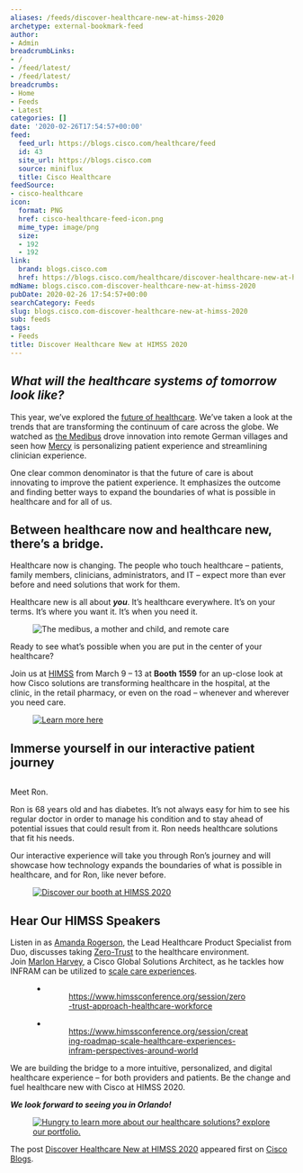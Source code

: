 ```yaml
---
aliases: /feeds/discover-healthcare-new-at-himss-2020
archetype: external-bookmark-feed
author:
- Admin
breadcrumbLinks:
- /
- /feed/latest/
- /feed/latest/
breadcrumbs:
- Home
- Feeds
- Latest
categories: []
date: '2020-02-26T17:54:57+00:00'
feed:
  feed_url: https://blogs.cisco.com/healthcare/feed
  id: 43
  site_url: https://blogs.cisco.com
  source: miniflux
  title: Cisco Healthcare
feedSource:
- cisco-healthcare
icon:
  format: PNG
  href: cisco-healthcare-feed-icon.png
  mime_type: image/png
  size:
  - 192
  - 192
link:
  brand: blogs.cisco.com
  href: https://blogs.cisco.com/healthcare/discover-healthcare-new-at-himss-2020
mdName: blogs.cisco.com-discover-healthcare-new-at-himss-2020
pubDate: 2020-02-26 17:54:57+00:00
searchCategory: Feeds
slug: blogs.cisco.com-discover-healthcare-new-at-himss-2020
sub: feeds
tags:
- Feeds
title: Discover Healthcare New at HIMSS 2020
---
```



<p></p>



<h2><em>What will the healthcare systems of tomorrow look like?</em></h2>



<p>This year, we’ve explored the <a href="https://blogs.cisco.com/healthcare/the-future-of-healthcare" rel="noopener noreferrer" target="_blank" referrerpolicy="no-referrer">future of healthcare</a>. We’ve taken a look at the trends that are transforming the continuum of care across the globe. We watched as <a href="https://blogs.cisco.com/healthcare/driving-the-future-of-healthcare-the-medibus" rel="noopener noreferrer" target="_blank" referrerpolicy="no-referrer">the Medibus</a> drove innovation into remote German villages and seen how <a href="https://blogs.cisco.com/healthcare/addressing-public-health-and-population-health-pain-points-with-mercy" rel="noopener noreferrer" target="_blank" referrerpolicy="no-referrer">Mercy</a> is personalizing patient experience and streamlining clinician experience. </p>



<p>One clear common denominator is that the future of care is about innovating to improve the patient experience. It emphasizes the outcome and finding better ways to expand the boundaries of what is possible in healthcare and for all of us. </p>



<h2><strong>Between healthcare now and healthcare new, there’s a bridge.</strong></h2>



<p>Healthcare now is changing. The people who touch healthcare – patients, family members, clinicians, administrators, and IT – expect more than ever before and need solutions that work for them.</p>



<p>Healthcare new is all about <strong><em>you</em></strong>. It’s healthcare everywhere. It’s on your terms. It’s where you want it. It’s when you need it. </p>



<figure><img src="https://alln-extcloud-storage.cisco.com/blogs/1/2020/02/HIMSS2020_Banner_800x450_v1.jpg" alt="The medibus, a mother and child, and remote care" loading="lazy"/></figure>



<p>Ready to see what’s possible when you are put in the center of your healthcare? </p>



<p>Join us at <a href="https://www.himssconference.org/" rel="noopener noreferrer" target="_blank" referrerpolicy="no-referrer">HIMSS</a> from March 9 – 13 at <strong>Booth 1559</strong> for an up-close look at how Cisco solutions are transforming healthcare in the hospital, at the clinic, in the retail pharmacy, or even on the road – whenever and wherever you need care.</p>



<figure><a href="https://www.cisco.com/c/en/us/training-events/events/himss.html?DTID=oemels001119&amp;ECID=23452&amp;CCID=cc001390&amp;elqTrackId=1f2c6e099bd64f08a033f0a1050b96c1&amp;elq=d32dab1503e24565a55c08e3c2cac741&amp;elqaid=32627&amp;elqat=1&amp;elqCampaignId=#~home" rel="noopener noreferrer" target="_blank" referrerpolicy="no-referrer"><img src="https://alln-extcloud-storage.cisco.com/blogs/1/2020/02/Screen-Shot-2020-02-26-at-12.28.42-PM.png" alt="Learn more here" loading="lazy"/></a></figure>



<h2><strong>Immerse yourself in our interactive patient journey</strong></h2>



<figure><img src="https://alln-extcloud-storage.cisco.com/blogs/1/2020/02/iStock-944997090.jpg" alt="" loading="lazy"/></figure>
<p>Meet Ron.</p>



<p>Ron is 68 years old and has diabetes. It’s not always easy for him to see his regular doctor in order to manage his condition and to stay ahead of potential issues that could result from it. Ron needs healthcare solutions that fit his needs.</p>




<p>Our interactive experience will take you through Ron’s journey and will showcase how technology expands the boundaries of what is possible in healthcare, and for Ron, like never before.</p>



<figure><a href="https://www.cisco.com/c/en/us/training-events/events/himss.html" rel="noopener noreferrer" target="_blank" referrerpolicy="no-referrer"><img src="https://alln-extcloud-storage.cisco.com/blogs/1/2020/02/Screen-Shot-2020-02-25-at-2.09.04-PM.png" alt="Discover our booth at HIMSS 2020" loading="lazy"/></a></figure>



<h2><strong>Hear Our HIMSS Speakers</strong></h2>



<p>Listen in as <a href="https://www.linkedin.com/in/amandarogerson/" rel="noopener noreferrer" target="_blank" referrerpolicy="no-referrer">Amanda Rogerson</a>, the Lead Healthcare Product Specialist from Duo, discusses taking <a href="https://www.himssconference.org/session/zero-trust-approach-healthcare-workforce" rel="noopener noreferrer" target="_blank" referrerpolicy="no-referrer">Zero-Trust</a> to the healthcare environment. Join <a href="https://www.linkedin.com/in/marlon-harvey-26b9b5/" rel="noopener noreferrer" target="_blank" referrerpolicy="no-referrer">Marlon Harvey</a>, a Cisco Global Solutions Architect, as he tackles how INFRAM can be utilized to <a href="https://www.himssconference.org/session/creating-roadmap-scale-healthcare-experiences-infram-perspectives-around-world" rel="noopener noreferrer" target="_blank" referrerpolicy="no-referrer">scale care experiences</a>. </p>



<figure><ul><li><figure><a href="https://blogs.cisco.com/?attachment_id=313577" rel="noopener noreferrer" target="_blank" referrerpolicy="no-referrer"><img src="https://alln-extcloud-storage.cisco.com/blogs/1/2020/02/DUO-Speakers-HIMSS-1024x576.png" alt="" loading="lazy"/></a><figcaption><a href="https://www.himssconference.org/session/zero-trust-approach-healthcare-workforce" rel="noopener noreferrer" target="_blank" referrerpolicy="no-referrer">https://www.himssconference.org/session/zero-trust-approach-healthcare-workforce</a></figcaption></figure></li><li><figure><a href="https://blogs.cisco.com/?attachment_id=313576" rel="noopener noreferrer" target="_blank" referrerpolicy="no-referrer"><img src="https://alln-extcloud-storage.cisco.com/blogs/1/2020/02/Speakers-HIMSS-1024x576.png" alt="" loading="lazy"/></a><figcaption><a href="https://www.himssconference.org/session/creating-roadmap-scale-healthcare-experiences-infram-perspectives-around-world" rel="noopener noreferrer" target="_blank" referrerpolicy="no-referrer">https://www.himssconference.org/session/creating-roadmap-scale-healthcare-experiences-infram-perspectives-around-world</a></figcaption></figure></li></ul></figure>



<p>We are building the bridge to a more intuitive, personalized, and digital healthcare experience – for both providers and patients. Be the change and fuel healthcare new with Cisco at HIMSS 2020. </p>



<p><strong><em>We look forward to seeing you in Orlando!</em></strong></p>



<figure><a href="https://www.cisco.com/c/m/en_us/solutions/industries/portfolio-explorer/portfolio-explorer-for-healthcare.html" rel="noopener noreferrer" target="_blank" referrerpolicy="no-referrer"><img src="https://alln-extcloud-storage.cisco.com/blogs/1/2020/02/Screen-Shot-2020-02-25-at-2.06.50-PM.png" alt="Hungry to learn more about our healthcare solutions? explore our portfolio." loading="lazy"/></a></figure>
<p>The post <a href="https://blogs.cisco.com/healthcare/discover-healthcare-new-at-himss-2020" rel="noopener noreferrer" target="_blank" referrerpolicy="no-referrer">Discover Healthcare New at HIMSS 2020</a> appeared first on <a href="https://blogs.cisco.com" rel="noopener noreferrer" target="_blank" referrerpolicy="no-referrer">Cisco Blogs</a>.</p>